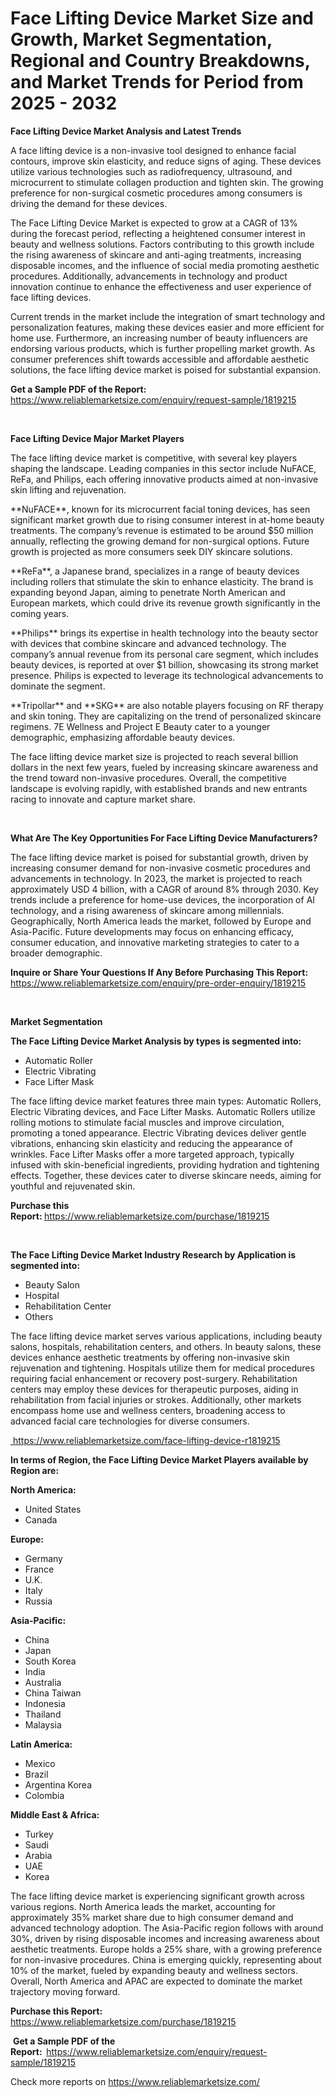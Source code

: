 <p><h1>Face Lifting Device Market Size and Growth, Market Segmentation, Regional and Country Breakdowns, and Market Trends for Period from 2025 -  2032</h1></p><p><strong>Face Lifting Device Market Analysis and Latest Trends</strong></p>
<p><p>A face lifting device is a non-invasive tool designed to enhance facial contours, improve skin elasticity, and reduce signs of aging. These devices utilize various technologies such as radiofrequency, ultrasound, and microcurrent to stimulate collagen production and tighten skin. The growing preference for non-surgical cosmetic procedures among consumers is driving the demand for these devices.</p><p>The Face Lifting Device Market is expected to grow at a CAGR of 13% during the forecast period, reflecting a heightened consumer interest in beauty and wellness solutions. Factors contributing to this growth include the rising awareness of skincare and anti-aging treatments, increasing disposable incomes, and the influence of social media promoting aesthetic procedures. Additionally, advancements in technology and product innovation continue to enhance the effectiveness and user experience of face lifting devices.</p><p>Current trends in the market include the integration of smart technology and personalization features, making these devices easier and more efficient for home use. Furthermore, an increasing number of beauty influencers are endorsing various products, which is further propelling market growth. As consumer preferences shift towards accessible and affordable aesthetic solutions, the face lifting device market is poised for substantial expansion.</p></p>
<p><strong>Get a Sample PDF of the Report:&nbsp;</strong> <a href="https://www.reliablemarketsize.com/enquiry/request-sample/1819215?utm_campaign=1131&utm_medium=2&utm_source=Github&utm_content=ia&utm_term=07022025&utm_id=face-lifting-device">https://www.reliablemarketsize.com/enquiry/request-sample/1819215</a></p>
<p>&nbsp;</p>
<p><strong>Face Lifting Device Major Market Players</strong></p>
<p><p>The face lifting device market is competitive, with several key players shaping the landscape. Leading companies in this sector include NuFACE, ReFa, and Philips, each offering innovative products aimed at non-invasive skin lifting and rejuvenation.</p><p>**NuFACE**, known for its microcurrent facial toning devices, has seen significant market growth due to rising consumer interest in at-home beauty treatments. The company’s revenue is estimated to be around $50 million annually, reflecting the growing demand for non-surgical options. Future growth is projected as more consumers seek DIY skincare solutions.</p><p>**ReFa**, a Japanese brand, specializes in a range of beauty devices including rollers that stimulate the skin to enhance elasticity. The brand is expanding beyond Japan, aiming to penetrate North American and European markets, which could drive its revenue growth significantly in the coming years.</p><p>**Philips** brings its expertise in health technology into the beauty sector with devices that combine skincare and advanced technology. The company’s annual revenue from its personal care segment, which includes beauty devices, is reported at over $1 billion, showcasing its strong market presence. Philips is expected to leverage its technological advancements to dominate the segment.</p><p>**Tripollar** and **SKG** are also notable players focusing on RF therapy and skin toning. They are capitalizing on the trend of personalized skincare regimens. 7E Wellness and Project E Beauty cater to a younger demographic, emphasizing affordable beauty devices.</p><p>The face lifting device market size is projected to reach several billion dollars in the next few years, fueled by increasing skincare awareness and the trend toward non-invasive procedures. Overall, the competitive landscape is evolving rapidly, with established brands and new entrants racing to innovate and capture market share.</p></p>
<p>&nbsp;</p>
<p><strong>What Are The Key Opportunities For Face Lifting Device Manufacturers?</strong></p>
<p><p>The face lifting device market is poised for substantial growth, driven by increasing consumer demand for non-invasive cosmetic procedures and advancements in technology. In 2023, the market is projected to reach approximately USD 4 billion, with a CAGR of around 8% through 2030. Key trends include a preference for home-use devices, the incorporation of AI technology, and a rising awareness of skincare among millennials. Geographically, North America leads the market, followed by Europe and Asia-Pacific. Future developments may focus on enhancing efficacy, consumer education, and innovative marketing strategies to cater to a broader demographic.</p></p>
<p><strong>Inquire or Share Your Questions If Any Before Purchasing This Report:</strong> <a href="https://www.reliablemarketsize.com/enquiry/pre-order-enquiry/1819215?utm_campaign=1131&utm_medium=2&utm_source=Github&utm_content=ia&utm_term=07022025&utm_id=face-lifting-device">https://www.reliablemarketsize.com/enquiry/pre-order-enquiry/1819215</a></p>
<p>&nbsp;</p>
<p><strong>Market Segmentation</strong></p>
<p><strong>The Face Lifting Device Market Analysis by types is segmented into:</strong></p>
<p><ul><li>Automatic Roller</li><li>Electric Vibrating</li><li>Face Lifter Mask</li></ul></p>
<p><p>The face lifting device market features three main types: Automatic Rollers, Electric Vibrating devices, and Face Lifter Masks. Automatic Rollers utilize rolling motions to stimulate facial muscles and improve circulation, promoting a toned appearance. Electric Vibrating devices deliver gentle vibrations, enhancing skin elasticity and reducing the appearance of wrinkles. Face Lifter Masks offer a more targeted approach, typically infused with skin-beneficial ingredients, providing hydration and tightening effects. Together, these devices cater to diverse skincare needs, aiming for youthful and rejuvenated skin.</p></p>
<p><strong>Purchase this Report:&nbsp;</strong><a href="https://www.reliablemarketsize.com/purchase/1819215?utm_campaign=1131&utm_medium=2&utm_source=Github&utm_content=ia&utm_term=07022025&utm_id=face-lifting-device">https://www.reliablemarketsize.com/purchase/1819215</a></p>
<p>&nbsp;</p>
<p><strong>The Face Lifting Device Market Industry Research by Application is segmented into:</strong></p>
<p><ul><li>Beauty Salon</li><li>Hospital</li><li>Rehabilitation Center</li><li>Others</li></ul></p>
<p><p>The face lifting device market serves various applications, including beauty salons, hospitals, rehabilitation centers, and others. In beauty salons, these devices enhance aesthetic treatments by offering non-invasive skin rejuvenation and tightening. Hospitals utilize them for medical procedures requiring facial enhancement or recovery post-surgery. Rehabilitation centers may employ these devices for therapeutic purposes, aiding in rehabilitation from facial injuries or strokes. Additionally, other markets encompass home use and wellness centers, broadening access to advanced facial care technologies for diverse consumers.</p></p>
<p><a href="https://www.reliablemarketsize.com/face-lifting-device-r1819215?utm_campaign=1131&utm_medium=2&utm_source=Github&utm_content=ia&utm_term=07022025&utm_id=face-lifting-device">&nbsp;https://www.reliablemarketsize.com/face-lifting-device-r1819215</a></p>
<p><strong>In terms of Region, the Face Lifting Device Market Players available by Region are:</strong></p>
<p>
    <p> <strong> North America: </strong>
        <ul>
            <li>United States</li>
            <li>Canada</li>
        </ul>
        </p> 
    <p> <strong> Europe: </strong>
        <ul>
            <li>Germany</li>
            <li>France</li>
            <li>U.K.</li>
            <li>Italy</li>
            <li>Russia</li>
        </ul>
        </p> 
    <p> <strong> Asia-Pacific: </strong>
        <ul>
            <li>China</li>
            <li>Japan</li>
            <li>South Korea</li>
            <li>India</li>
            <li>Australia</li>
            <li>China Taiwan</li>
            <li>Indonesia</li>
            <li>Thailand</li>
            <li>Malaysia</li>
        </ul>
        </p> 
    <p> <strong> Latin America: </strong>
        <ul>
            <li>Mexico</li>
            <li>Brazil</li>
            <li>Argentina Korea</li>
            <li>Colombia</li>
        </ul>
        </p> 
    <p> <strong> Middle East & Africa: </strong>
        <ul>
            <li>Turkey</li>
            <li>Saudi</li>
            <li>Arabia</li>
            <li>UAE</li>
            <li>Korea</li>
        </ul>
    </p>
    </p>
<p><p>The face lifting device market is experiencing significant growth across various regions. North America leads the market, accounting for approximately 35% market share due to high consumer demand and advanced technology adoption. The Asia-Pacific region follows with around 30%, driven by rising disposable incomes and increasing awareness about aesthetic treatments. Europe holds a 25% share, with a growing preference for non-invasive procedures. China is emerging quickly, representing about 10% of the market, fueled by expanding beauty and wellness sectors. Overall, North America and APAC are expected to dominate the market trajectory moving forward.</p></p>
<p><strong>Purchase this Report: </strong><a href="https://www.reliablemarketsize.com/purchase/1819215?utm_campaign=1131&utm_medium=2&utm_source=Github&utm_content=ia&utm_term=07022025&utm_id=face-lifting-device">https://www.reliablemarketsize.com/purchase/1819215</a></p>
<p>&nbsp;<strong>Get a Sample PDF of the Report:&nbsp;&nbsp;</strong><a href="https://www.reliablemarketsize.com/enquiry/request-sample/1819215?utm_campaign=1131&utm_medium=2&utm_source=Github&utm_content=ia&utm_term=07022025&utm_id=face-lifting-device">https://www.reliablemarketsize.com/enquiry/request-sample/1819215</a></p>
<p><strong></strong></p>
<p>Check more reports on <a href="https://www.reliablemarketsize.com/?utm_campaign=1131&utm_medium=2&utm_source=Github&utm_content=ia&utm_term=07022025&utm_id=face-lifting-device">https://www.reliablemarketsize.com/</a></p>
